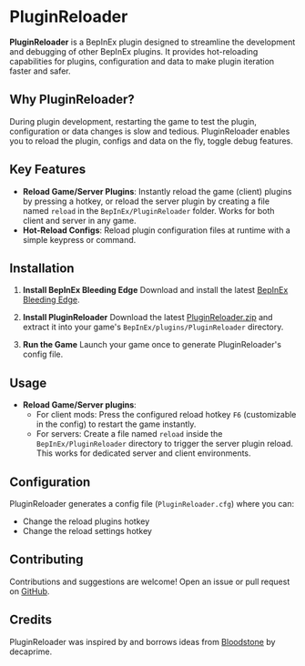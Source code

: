 # PluginReloader

**PluginReloader** is a BepInEx plugin designed to streamline the development and debugging of other BepInEx plugins. It provides hot-reloading capabilities for plugins, configuration and data to make plugin iteration faster and safer.

## Why PluginReloader?

During plugin development, restarting the game to test the plugin, configuration or data changes is slow and tedious. PluginReloader enables you to reload the plugin, configs and data on the fly, toggle debug features.

## Key Features

- **Reload Game/Server Plugins**: Instantly reload the game (client) plugins by pressing a hotkey, or reload the server plugin by creating a file named `reload` in the `BepInEx/PluginReloader` folder. Works for both client and server in any game.
- **Hot-Reload Configs**: Reload plugin configuration files at runtime with a simple keypress or command.

## Installation

1. **Install BepInEx Bleeding Edge**
   Download and install the latest [BepInEx Bleeding Edge](https://builds.bepinex.dev/projects/bepinex_be).

2. **Install PluginReloader**
   Download the latest [PluginReloader.zip](https://github.com/caioreix/PluginReloader/releases) and extract it into your game's `BepInEx/plugins/PluginReloader` directory.

3. **Run the Game**
   Launch your game once to generate PluginReloader's config file.

## Usage

- **Reload Game/Server plugins**:
  - For client mods: Press the configured reload hotkey `F6` (customizable in the config) to restart the game instantly.
  - For servers: Create a file named `reload` inside the `BepInEx/PluginReloader` directory to trigger the server plugin reload. This works for dedicated server and client environments.

## Configuration

PluginReloader generates a config file (`PluginReloader.cfg`) where you can:

- Change the reload plugins hotkey
- Change the reload settings hotkey

## Contributing

Contributions and suggestions are welcome! Open an issue or pull request on [GitHub](https://github.com/caioreix/PluginReloader).

## Credits

PluginReloader was inspired by and borrows ideas from [Bloodstone](https://github.com/decaprime/bloodstone/) by decaprime.
